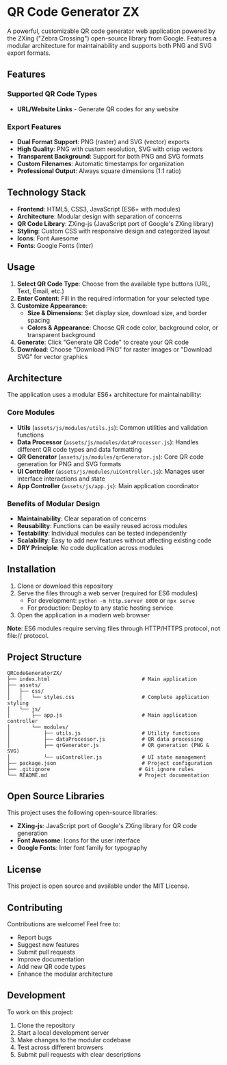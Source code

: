 # QR Code Generator ZX

A powerful, customizable QR code generator web application powered by the ZXing ("Zebra Crossing") open-source library from Google. Features a modular architecture for maintainability and supports both PNG and SVG export formats.

## Features

### Supported QR Code Types

- **URL/Website Links** - Generate QR codes for any website

### Export Features

- **Dual Format Support**: PNG (raster) and SVG (vector) exports
- **High Quality**: PNG with custom resolution, SVG with crisp vectors
- **Transparent Background**: Support for both PNG and SVG formats
- **Custom Filenames**: Automatic timestamps for organization
- **Professional Output**: Always square dimensions (1:1 ratio)

## Technology Stack

- **Frontend**: HTML5, CSS3, JavaScript (ES6+ with modules)
- **Architecture**: Modular design with separation of concerns
- **QR Code Library**: ZXing-js (JavaScript port of Google's ZXing library)
- **Styling**: Custom CSS with responsive design and categorized layout
- **Icons**: Font Awesome
- **Fonts**: Google Fonts (Inter)

## Usage

1. **Select QR Code Type**: Choose from the available type buttons (URL, Text, Email, etc.)
2. **Enter Content**: Fill in the required information for your selected type
3. **Customize Appearance**:
   - **Size & Dimensions**: Set display size, download size, and border spacing
   - **Colors & Appearance**: Choose QR code color, background color, or transparent background
4. **Generate**: Click "Generate QR Code" to create your QR code
5. **Download**: Choose "Download PNG" for raster images or "Download SVG" for vector graphics

## Architecture

The application uses a modular ES6+ architecture for maintainability:

### Core Modules

- **Utils** (`assets/js/modules/utils.js`): Common utilities and validation functions
- **Data Processor** (`assets/js/modules/dataProcessor.js`): Handles different QR code types and data formatting
- **QR Generator** (`assets/js/modules/qrGenerator.js`): Core QR code generation for PNG and SVG formats
- **UI Controller** (`assets/js/modules/uiController.js`): Manages user interface interactions and state
- **App Controller** (`assets/js/app.js`): Main application coordinator

### Benefits of Modular Design

- **Maintainability**: Clear separation of concerns
- **Reusability**: Functions can be easily reused across modules
- **Testability**: Individual modules can be tested independently
- **Scalability**: Easy to add new features without affecting existing code
- **DRY Principle**: No code duplication across modules

## Installation

1. Clone or download this repository
2. Serve the files through a web server (required for ES6 modules)
   - For development: `python -m http.server 8000` or `npx serve`
   - For production: Deploy to any static hosting service
3. Open the application in a modern web browser

**Note**: ES6 modules require serving files through HTTP/HTTPS protocol, not file:// protocol.

## Project Structure

```text
QRCodeGeneratorZX/
├── index.html                              # Main application
├── assets/
│   ├── css/
│   │   └── styles.css                      # Complete application styling
│   └── js/
│       ├── app.js                          # Main application controller
│       └── modules/
│           ├── utils.js                    # Utility functions
│           ├── dataProcessor.js            # QR data processing
│           ├── qrGenerator.js              # QR generation (PNG & SVG)
│           └── uiController.js             # UI state management
├── package.json                            # Project configuration
├── .gitignore                             # Git ignore rules
└── README.md                              # Project documentation
```

## Open Source Libraries

This project uses the following open-source libraries:

- **ZXing-js**: JavaScript port of Google's ZXing library for QR code generation
- **Font Awesome**: Icons for the user interface
- **Google Fonts**: Inter font family for typography

## License

This project is open source and available under the MIT License.

## Contributing

Contributions are welcome! Feel free to:

- Report bugs
- Suggest new features
- Submit pull requests
- Improve documentation
- Add new QR code types
- Enhance the modular architecture

## Development

To work on this project:

1. Clone the repository
2. Start a local development server
3. Make changes to the modular codebase
4. Test across different browsers
5. Submit pull requests with clear descriptions


